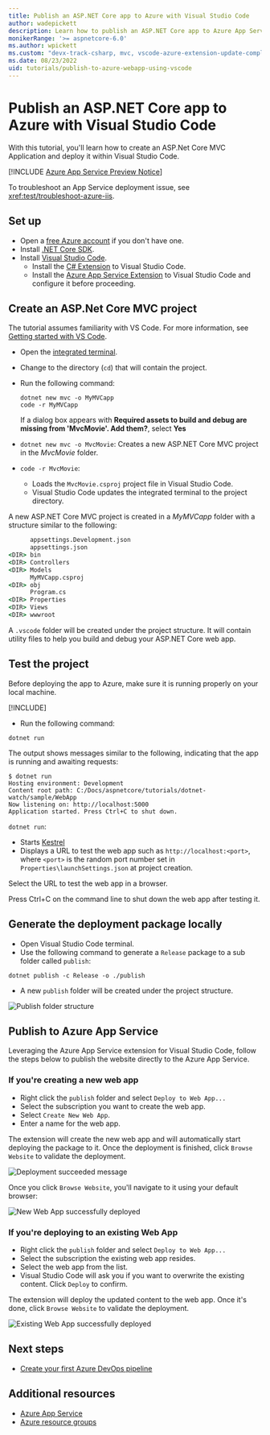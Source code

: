 ```yaml
---
title: Publish an ASP.NET Core app to Azure with Visual Studio Code
author: wadepickett
description: Learn how to publish an ASP.NET Core app to Azure App Service using Visual Studio Code
monikerRange: '>= aspnetcore-6.0'
ms.author: wpickett
ms.custom: "devx-track-csharp, mvc, vscode-azure-extension-update-completed"
ms.date: 08/23/2022
uid: tutorials/publish-to-azure-webapp-using-vscode
---
```


# Publish an ASP.NET Core app to Azure with Visual Studio Code

With this tutorial, you'll learn how to create an ASP.Net Core MVC Application and deploy it within Visual Studio Code.

[!INCLUDE [Azure App Service Preview Notice](../includes/azure-apps-preview-notice.md)]

To troubleshoot an App Service deployment issue, see <xref:test/troubleshoot-azure-iis>.

## Set up

* Open a [free Azure account](https://azure.microsoft.com/free/dotnet/) if you don't have one.
* Install [.NET Core SDK](https://dotnet.microsoft.com/download).
* Install [Visual Studio Code](https://code.visualstudio.com/Download).
  * Install the [C# Extension](https://marketplace.visualstudio.com/items?itemName=ms-dotnettools.csharp) to Visual Studio Code.
  * Install the [Azure App Service Extension](https://marketplace.visualstudio.com/items?itemName=ms-azuretools.vscode-azureappservice) to Visual Studio Code and configure it before proceeding.

## Create an ASP.Net Core MVC project

The tutorial assumes familiarity with VS Code. For more information, see [Getting started with VS Code](https://code.visualstudio.com/docs).

* Open the [integrated terminal](https://code.visualstudio.com/docs/editor/integrated-terminal).
* Change to the directory (`cd`) that will contain the project.
* Run the following command:

   ```dotnetcli
   dotnet new mvc -o MyMVCapp
   code -r MyMVCapp
   ```

  If a dialog box appears with **Required assets to build and debug are missing from 'MvcMovie'. Add them?**, select **Yes**

* `dotnet new mvc -o MvcMovie`: Creates a new ASP.NET Core MVC project in the *MvcMovie* folder.
* `code -r MvcMovie`:
  * Loads the `MvcMovie.csproj` project file in Visual Studio Code.
  * Visual Studio Code updates the integrated terminal to the project directory.

A new ASP.NET Core MVC project is created in a *MyMVCapp* folder with a structure similar to the following:

```cmd
      appsettings.Development.json
      appsettings.json
<DIR> bin
<DIR> Controllers
<DIR> Models
      MyMVCapp.csproj
<DIR> obj
      Program.cs
<DIR> Properties
<DIR> Views
<DIR> wwwroot
```

A `.vscode` folder will be created under the project structure. It will contain utility files to help you build and debug your ASP.NET Core web app.

## Test the project

Before deploying the app to Azure, make sure it is running properly on your local machine.

 [!INCLUDE[](~/includes/trustCertVSC.md)]

* Run the following command:

```dotnetcli
dotnet run
```

The output shows messages similar to the following, indicating that the app is running and awaiting requests:

```dotnetcli
$ dotnet run
Hosting environment: Development
Content root path: C:/Docs/aspnetcore/tutorials/dotnet-watch/sample/WebApp
Now listening on: http://localhost:5000
Application started. Press Ctrl+C to shut down.
```

`dotnet run`:

* Starts [Kestrel](xref:fundamentals/servers/kestrel)
* Displays a URL to test the web app such as `http://localhost:<port>`, where `<port>` is the random port number set in `Properties\launchSettings.json` at project creation.

Select the URL to test the web app in a browser.

Press Ctrl+C on the command line to shut down the web app after testing it.

## Generate the deployment package locally

* Open Visual Studio Code terminal.
* Use the following command to generate a `Release` package to a sub folder called `publish`:

```dotnetcli
dotnet publish -c Release -o ./publish
```

* A new `publish` folder will be created under the project structure.

![Publish folder structure](publish-to-azure-webapp-using-vscode/_static/publish-folder.jpg)

## Publish to Azure App Service

Leveraging the Azure App Service extension for Visual Studio Code, follow the steps below to publish the website directly to the Azure App Service.

### If you're creating a new web app

* Right click the `publish` folder and select `Deploy to Web App...`
* Select the subscription you want to create the web app.
* Select `Create New Web App`.
* Enter a name for the web app.

The extension will create the new web app and will automatically start deploying the package to it. Once the deployment is finished, click `Browse Website` to validate the deployment.

![Deployment succeeded message](publish-to-azure-webapp-using-vscode/_static/deployment-succeeded-message.jpg)

Once you click `Browse Website`, you'll navigate to it using your default browser:

![New Web App successfully deployed](publish-to-azure-webapp-using-vscode/_static/new-webapp-deployed.jpg)

### If you're deploying to an existing Web App

* Right click the `publish` folder and select `Deploy to Web App...`
* Select the subscription the existing web app resides.
* Select the web app from the list.
* Visual Studio Code will ask you if you want to overwrite the existing content. Click `Deploy` to confirm.

The extension will deploy the updated content to the web app. Once it's done, click `Browse Website` to validate the deployment.

![Existing Web App successfully deployed](publish-to-azure-webapp-using-vscode/_static/existing-webapp-deployed.jpg)

## Next steps

* [Create your first Azure DevOps pipeline](/azure/devops/pipelines/create-first-pipeline)

## Additional resources

* [Azure App Service](/azure/app-service/app-service-web-overview)
* [Azure resource groups](/azure/azure-resource-manager/resource-group-overview#resource-groups)
